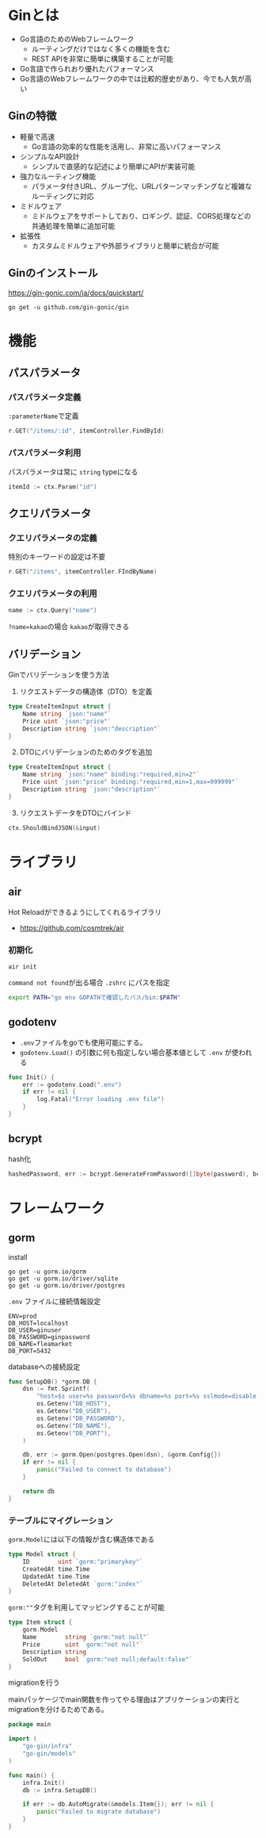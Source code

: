 # Ginとは
- Go言語のためのWebフレームワーク
    - ルーティングだけではなく多くの機能を含む
    - REST APIを非常に簡単に構築することが可能
- Go言語で作られおり優れたパフォーマンス
- Go言語のWebフレームワークの中では比較的歴史があり、今でも人気が高い

## Ginの特徴
- 軽量で高速
  - Go言語の効率的な性能を活用し、非常に高いパフォーマンス
- シンプルなAPI設計
  - シンプルで直感的な記述により簡単にAPIが実装可能
- 強力なルーティング機能
  - パラメータ付きURL、グループ化、URLパターンマッチングなど複雑なルーティングに対応
- ミドルウェア
  - ミドルウェアをサポートしており、ロギング、認証、CORS処理などの共通処理を簡単に追加可能
- 拡張性
  - カスタムミドルウェアや外部ライブラリと簡単に統合が可能

## Ginのインストール
https://gin-gonic.com/ja/docs/quickstart/

```shell
go get -u github.com/gin-gonic/gin
```

# 機能
## パスパラメータ
### パスパラメータ定義
`:parameterName`で定義
```go
r.GET("/items/:id", itemController.FindById)
```
### パスパラメータ利用
パスパラメータは常に `string` typeになる
```go
itemId := ctx.Param("id")
```

## クエリパラメータ
### クエリパラメータの定義
特別のキーワードの設定は不要
```go
r.GET("/items", itemController.FIndByName)
```
### クエリパラメータの利用
```go
name := ctx.Query("name")
```
`?name=kakao`の場合 `kakao`が取得できる


## バリデーション
Ginでバリデーションを使う方法
1. リクエストデータの構造体（DTO）を定義
```go
type CreateItemInput struct {
	Name string `json:"name"`
	Price uint `json:"price"`
	Description string `json:"description"`
}
```
2.  DTOにバリデーションのためのタグを追加
```go
type CreateItemInput struct {
    Name string `json:"name" binding:"required,min=2"`
    Price uint `json:"price" binding:"required,min=1,max=999999"`
    Description string `json:"description"`
}
```
3. リクエストデータをDTOにバインド
```go
ctx.ShouldBindJSON(&input)
```

# ライブラリ
## air
Hot Reloadができるようにしてくれるライブラリ
- https://github.com/cosmtrek/air

### 初期化
```shell
air init
```
`command not found`が出る場合
`.zshrc` にパスを指定
```zsh
export PATH="go env GOPATHで確認したパス/bin:$PATH"
```

## godotenv
- `.env`ファイルをgoでも使用可能にする。
- `godotenv.Load()` の引数に何も指定しない場合基本値として `.env` が使われる

```go
func Init() {
	err := godotenv.Load(".env")
	if err != nil {
		log.Fatal("Error loading .env file")
	}
}
```

## bcrypt
hash化
```go
hashedPassword, err := bcrypt.GenerateFromPassword([]byte(password), bcrypt.DefaultCost)
```


# フレームワーク
## gorm
install
```shell
go get -u gorm.io/gorm
go get -u gorm.io/driver/sqlite
go get -u gorm.io/driver/postgres
```
`.env` ファイルに接続情報設定

```env
ENV=prod
DB_HOST=localhost
DB_USER=ginuser
DB_PASSWORD=ginpassword
DB_NAME=fleamarket
DB_PORT=5432
```

databaseへの接続設定
```go
func SetupDB() *gorm.DB {
	dsn := fmt.Sprintf(
		"host=$s user=%s password=%s dbname=%s port=%s sslmode=disable TimeZone=Asia/Tokyo",
		os.Getenv("DB_HOST"),
		os.Getenv("DB_USER"),
		os.Getenv("DB_PASSWORD"),
		os.Getenv("DB_NAME"),
		os.Getenv("DB_PORT"),
	)

	db, err := gorm.Open(postgres.Open(dsn), &gorm.Config{})
	if err != nil {
		panic("Failed to connect to database")
	}

	return db
}
```

### テーブルにマイグレーション
`gorm.Model`には以下の情報が含む構造体である
```go
type Model struct {
    ID        uint `gorm:"primarykey"`
    CreatedAt time.Time
    UpdatedAt time.Time
    DeletedAt DeletedAt `gorm:"index"`
}
```
`gorm:""`タグを利用してマッピングすることが可能
```go
type Item struct {
	gorm.Model
	Name        string `gorm:"not null"`
	Price       uint `gorm:"not null"`
	Description string
	SoldOut     bool `gorm:"not null;default:false"`
}
```
migrationを行う

mainパッケージでmain関数を作ってやる理由はアプリケーションの実行とmigrationを分けるためである。
```go
package main

import (
	"go-gin/infra"
	"go-gin/models"
)

func main() {
	infra.Init()
	db := infra.SetupDB()

	if err := db.AutoMigrate(&models.Item{}); err != nil {
		panic("Failed to migrate database")
	}
}
```